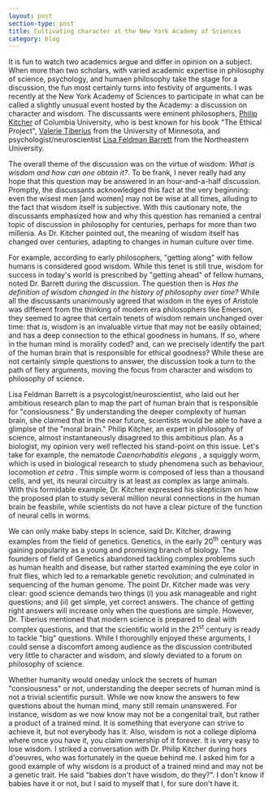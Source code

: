 ```yaml
---
layout: post
section-type: post
title: Cultivating character at the New York Academy of Sciences
category: blog
---
```


<p> It is fun to watch two academics argue and differ in opinion on a subject. When more than two scholars, with varied academic expertise in philosophy of science, psychology, and humaen philosophy take the stage for a discussion, the fun most certainly turns into festivity of arguments. I was recently at the New York Academy of Sciences to participate in what can be called a slightly unusual event hosted by the Academy: a discussion on character and wisdom. The discussants were eminent philosophers, <a href="http://philosophy.columbia.edu/directories/faculty/philip-kitcher" title="Philip Kitcher">Philip Kitcher</a> of Columbia University, who is best known for his book &quot;The Ethical Project&quot;, <a href="http://philosophy.umn.edu/people/FacultyProfile.php?UID=tiberius/" title="Valerie Tiberius">Valerie Tiberius</a> from the University of Minnesota, and psychologist/neuroscientist <a href="http://www.northeastern.edu/cos/faculty/lisa-feldman-barrett/" title="Lisa Feldman Barrett">Lisa Feldman Barrett</a> from the Northeastern University. <br></p>

<p>The overall theme of the discussion was on the virtue of wisdom: <i>What is wisdom and how can one obtain it?</i>. To be frank, I never really had any hope that this question may be answered in an hour-and-a-half discussion. Promptly, the discussants acknowledged this fact at the very beginning: even the wisest men [and women] may not be wise at all times, alluding to the fact that wisdom itself is subjective. With this cautionary note, the discussants emphasized how and why this question has remanied a central topic of discussion in philosophy for centuries, perhaps for more than two millenia. As Dr. Kitcher pointed out, the meaning of wisdom itself has changed over centuries, adapting to changes in human culture over time.</p> 

<p>For example, according to early philosophers, &quot;getting along&quot; with fellow humans is considered good wisdom. While this tenet is still true, wisdom for success in today's world is prescribed by &quot;getting ahead&quot; of fellow humans, noted Dr. Barrett during the discussion. The question then is <i>Has the definition of wisdom changed in the history of philosophy over time? </i> While all the discussants unanimously agreed that wisdom in the eyes of Aristole was different from the thinking of modern era philosophers like Emerson, they seemed to agree that certain tenets of wisdom remain unchanged over time: that is, wisdom is an invaluable virtue that may not be easily obtained; and has a deep connection to the ethical goodness in humans. If so, where in the human mind is morality coded? and, can we precisely identify the part of the human brain that is responsible for ethical goodness? While these are not certainly simple questions to answer, the discussion took a turn to the path of fiery arguments, moving the focus from character and wisdom to philosophy of science. </p>

<p>Lisa Feldman Barrett is a psycologist/neuroscientist, who laid out her ambitious research plan to map the part of human brain that is responsible for &quot;consiousness.&quot; By understanding the deeper complexity of human brain, she claimed that in the near future, scientists would be able to have a glimplse of the &quot;moral brain.&quot; Philip Kitcher, an expert in philosophy of science, almost instantaneously disagreed to this ambitious plan. As a biologist, my opinion very well reflected his stand-point on this issue. Let's take for example, the nematode <i> Caenorhabditis elegans </i>, a squiggly worm, which is used in biological research to study phenomena such as behaviour, locomotion <i> et cetra </i>. This simple worm is composed of less than a thousand cells, and yet, its neural circuitry is at least as complex as large animals. With this formidable example, Dr. Kitcher expressed his skepticism on how the proposed plan to study several million neural connections in the human brain be feasbile, while scientists do not have a clear picture of the function of neural cells in worms. </p>

<p> We can only make baby steps in science, said Dr. Kitcher, drawing examples from the field of genetics. Genetics, in the early
20<sup>th</sup> century was gaining popularity as a young and promising branch of biology. The founders of field of Genetics abandoned tackling complex problems such as human health and disease, but rather started examining the eye color in fruit flies, which led to a remarkable genetic revolution; and culminated in sequencing of the human genome. The point Dr. Kitcher made was very clear: good science demands two things (i) you ask manageable and right questions; and (ii) get simple, yet correct answers. The chance of getting right answers will increase only when the questions are simple. However, Dr. Tiberius mentioned that modern science is prepared to deal with complex questions, and that the scientific world in the 21<sup>st</sup> century is ready to tackle &quot;big&quot; questions. While I thoroughlly enjoyed these arguments, I could sense a discomfort among audience as the discussion contributed very little to character and wisdom, and slowly deviated to a forum on philosophy of science. </p>

Whether humanity would oneday unlock the secrets of human &quot;consiousness&quot; or not, understanding the deeper secrets of human mind is not a trivial scientific pursuit. While we now know the answers to few questions about the human mind, many still remain unanswered. For instance, wisdom as we now know may not be a congenital trait, but rather a product of a trained mind. It is something that everyone can strive to achieve it, but not everybody has it. Also, wisdom is not a college diploma where once you have it, you claim ownership of it forever. It is very easy to lose wisdom. I striked a conversation with Dr. Philip Kitcher during hors d'oeuvres, who was fortunately in the queue behind me. I asked him for a good example of why wisdom is a product of a trained mind and may not be a genetic trait. He said &quot;babies don't have wisdom, do they?&quot;. I don't know if babies have it or not, but I said to myself that I, for sure don't have it.










